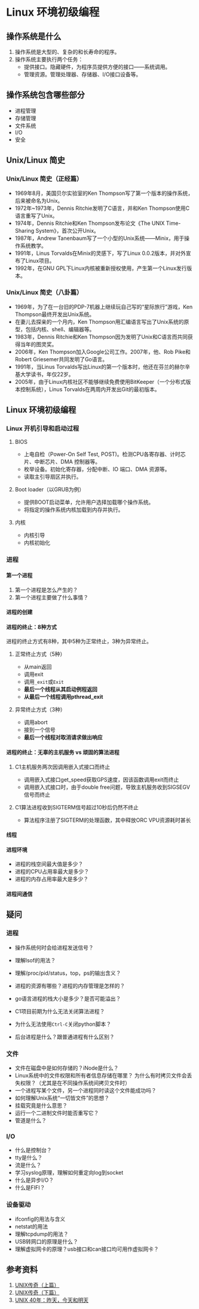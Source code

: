 # Linux 环境初级编程

## 操作系统是什么

1. 操作系统是大型的、复杂的和长寿命的程序。
2. 操作系统主要执行两个任务：
    - 提供接口。隐藏硬件，为程序员提供方便的接口——系统调用。
    - 管理资源。管理处理器、存储器、I/O接口设备等。

## 操作系统包含哪些部分

- 进程管理
- 存储管理
- 文件系统
- I/O
- 安全

## Unix/Linux 简史

### Unix/Linux 简史（正经篇）

- 1969年8月，美国贝尔实验室的Ken Thompson写了第一个版本的操作系统，后来被命名为Unix。
- 1972年~1973年，Dennis Ritchie发明了C语言，并和Ken Thompson使用C语言重写了Unix。
- 1974年，Dennis Ritchie和Ken Thompson发布论文《The UNIX Time-Sharing System》，首次公开Unix。
- 1987年，Andrew Tanenbaum写了一个小型的Unix系统——Minix，用于操作系统教学。
- 1991年，Linus Torvalds在Minix的灵感下，写了Linux 0.0.2版本，并对外宣布了Linux项目。
- 1992年，在GNU GPL下Linux内核被重新授权使用，产生第一个Linux发行版本。

### Unix/Linux 简史（八卦篇）

- 1969年，为了在一台旧的PDP-7机器上继续玩自己写的“星际旅行”游戏，Ken Thompson最终开发出Unix系统。
- 在妻儿去探亲的一个月内，Ken Thompson用汇编语言写出了Unix系统的原型，包括内核、shell、编辑器等。
- 1983年，Dennis Ritchie和Ken Thompson因为发明了Unix和C语言而共同获得当年的图灵奖。
- 2006年，Ken Thompson加入Google公司工作。2007年，他、Rob Pike和Robert Griesemer共同发明了Go语言。
- 1991年，当Linus Torvalds写出Linux的第一个版本时，他还在芬兰的赫尔辛基大学读书，年仅22岁。
- 2005年，由于Linux内核社区不能够继续免费使用BitKeeper（一个分布式版本控制系统），Linus Torvalds在两周内开发出Git的最初版本。

## Linux 环境初级编程

### Linux 开机引导和启动过程

1. BIOS
    - 上电自检（Power-On Self Test, POST)。检测CPU各寄存器、计时芯片、中断芯片、DMA 控制器等。
    - 枚举设备。初始化寄存器，分配中断、IO 端口、DMA 资源等。
    - 读取主引导扇区并执行。

2. Boot loader（以GRUB为例）
    - 提供BOOT启动菜单，允许用户选择加载哪个操作系统。
    - 将指定的操作系统内核加载到内存并执行。

3. 内核
    - 内核引导
    - 内核初始化

### 进程

#### 第一个进程

1. 第一个进程是怎么产生的？
2. 第一个进程主要做了什么事情？

#### 进程的创建

#### 进程的终止：8种方式

进程的终止方式有8种，其中5种为正常终止，3种为异常终止。

1. 正常终止方式（5种）
    - 从main返回
    - 调用exit
    - 调用`_exit`或`Exit`
    - **最后一个线程从其启动例程返回**
    - **从最后一个线程调用pthread\_exit**

2. 异常终止方式（3种）
    - 调用abort
    - 接到一个信号
    - **最后一个线程对取消请求做出响应**

#### 进程的终止：无辜的主机服务 vs 顽固的算法进程

1. C1主机服务两次因调用嵌入式接口而终止
    - 调用嵌入式接口get_speed获取GPS速度，因该函数调用exit而终止
    - 调用嵌入式接口时，由于double free问题，导致主机服务收到SIGSEGV信号而终止

2. C1算法进程收到SIGTERM信号超过10秒后仍然不终止
    - 算法程序注册了SIGTERM的处理函数，其中释放ORC VPU资源耗时甚长
    
#### 线程

#### 进程环境

- 进程的栈空间最大值是多少？
- 进程的CPU占用率最大是多少？
- 进程的内存占用率最大是多少？

#### 进程间通信

## 疑问

### 进程

- 操作系统何时会给进程发送信号？
- 理解lsof的用法？
- 理解/proc/pid/status，top，ps的输出含义？
- 进程的资源有哪些？进程的内存管理是怎样的？
- go语言进程的栈大小是多少？是否可能溢出？

- C1项目前期为什么无法关闭算法进程？
- 为什么无法使用`Ctrl-C`关闭python脚本？
- 后台进程是什么？跟普通进程有什么区别？

### 文件

- 文件在磁盘中是如何存储的？iNode是什么？
- Linux系统中的文件权限和所有者信息存储在哪里？ 为什么有时拷贝文件会丢失权限？（尤其是在不同操作系统间拷贝文件时）
- 一个进程写某个文件，另一个进程同时读这个文件能成功吗？
- 如何理解Unix系统“一切皆文件”的思想？
- 挂载究竟是什么意思？
- 运行一个二进制文件时能否重写它？
- 管道是什么？

### I/O

- 什么是控制台？
- tty是什么？
- 流是什么？
- 学习syslog原理，理解如何重定向log到socket
- 什么是异步I/O？
- 什么是FIFI？

### 设备驱动

- ifconfig的用法与含义
- netstat的用法
- 理解tcpdump的用法？
- USB转网口的原理是什么？
- 理解虚拟网卡的原理？usb接口和can接口均可用作虚拟网卡？

## 参考资料

1. [UNIX传奇（上篇）](https://coolshell.cn/articles/2322.html)
2. [UNIX传奇（下篇）](https://coolshell.cn/articles/2324.html)
3. [UNIX 40年：昨天，今天和明天](https://coolshell.cn/articles/1023.html)
